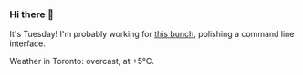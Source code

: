 ### Hi there :wave:

It's Tuesday! I'm probably working for [this bunch](https://github.com/kohofinancial), polishing a command line interface.

Weather in Toronto: overcast, at +5°C.
